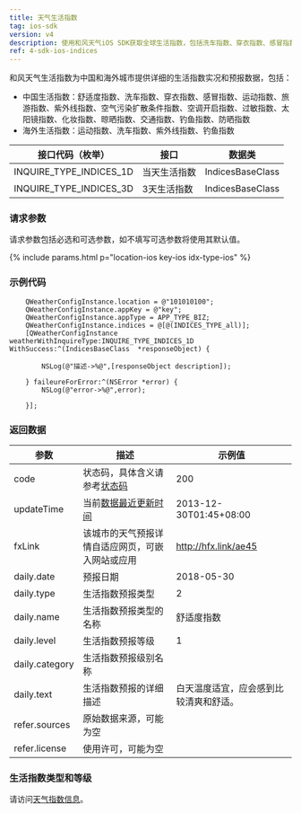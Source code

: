 ```yaml
---
title: 天气生活指数
tag: ios-sdk
version: v4
description: 使用和风天气iOS SDK获取全球生活指数，包括洗车指数、穿衣指数、感冒指数、过敏指数、紫外线指数、钓鱼指数等数据，支持全国4000+个市县区和海外15万个城市天气预报。
ref: 4-sdk-ios-indices
---
```


和风天气生活指数为中国和海外城市提供详细的生活指数实况和预报数据，包括：

- 中国生活指数：舒适度指数、洗车指数、穿衣指数、感冒指数、运动指数、旅游指数、紫外线指数、空气污染扩散条件指数、空调开启指数、过敏指数、太阳镜指数、化妆指数、晾晒指数、交通指数、钓鱼指数、防晒指数
- 海外生活指数：运动指数、洗车指数、紫外线指数、钓鱼指数

| 接口代码（枚举）        | 接口         | 数据类           |
| ----------------------- | ------------ | ---------------- |
| INQUIRE_TYPE_INDICES_1D | 当天生活指数 | IndicesBaseClass |
| INQUIRE_TYPE_INDICES_3D | 3天生活指数  | IndicesBaseClass |

### 请求参数

请求参数包括必选和可选参数，如不填写可选参数将使用其默认值。

{% include params.html p="location-ios key-ios idx-type-ios" %}

### 示例代码

```objc
    QWeatherConfigInstance.location = @"101010100";
    QWeatherConfigInstance.appKey = @"key";
    QWeatherConfigInstance.appType = APP_TYPE_BIZ;
    QWeatherConfigInstance.indices = @[@(INDICES_TYPE_all)];
    [QWeatherConfigInstance weatherWithInquireType:INQUIRE_TYPE_INDICES_1D WithSuccess:^(IndicesBaseClass  *responseObject) {
        
        NSLog(@"描述->%@",[responseObject description]);
        
    } faileureForError:^(NSError *error) {
        NSLog(@"error->%@",error);
        
    }];
```
### 返回数据

| 参数           | 描述                                                               | 示例值                                 |
| -------------- | ------------------------------------------------------------------ | -------------------------------------- |
| code           | 状态码，具体含义请参考[状态码](/docs/start/status-code/)            | 200                                    |
| updateTime     | 当前[数据最近更新时间](/docs/start/glossary#update-time) | 2013-12-30T01:45+08:00                 |
| fxLink         | 该城市的天气预报详情自适应网页，可嵌入网站或应用                   | http://hfx.link/ae45                   |
| daily.date     | 预报日期                                                           | 2018-05-30                             |
| daily.type     | 生活指数预报类型                                                   | 2                                      |
| daily.name     | 生活指数预报类型的名称                                             | 舒适度指数                             |
| daily.level    | 生活指数预报等级                                                   | 1                                      |
| daily.category | 生活指数预报级别名称                                               |                                        |
| daily.text     | 生活指数预报的详细描述                                             | 白天温度适宜，应会感到比较清爽和舒适。 |
| refer.sources  | 原始数据来源，可能为空                                             |                                        |
| refer.license  | 使用许可，可能为空                                                 |                                        |

### 生活指数类型和等级

请访问[天气指数信息](/docs/resource/indices-info/)。

